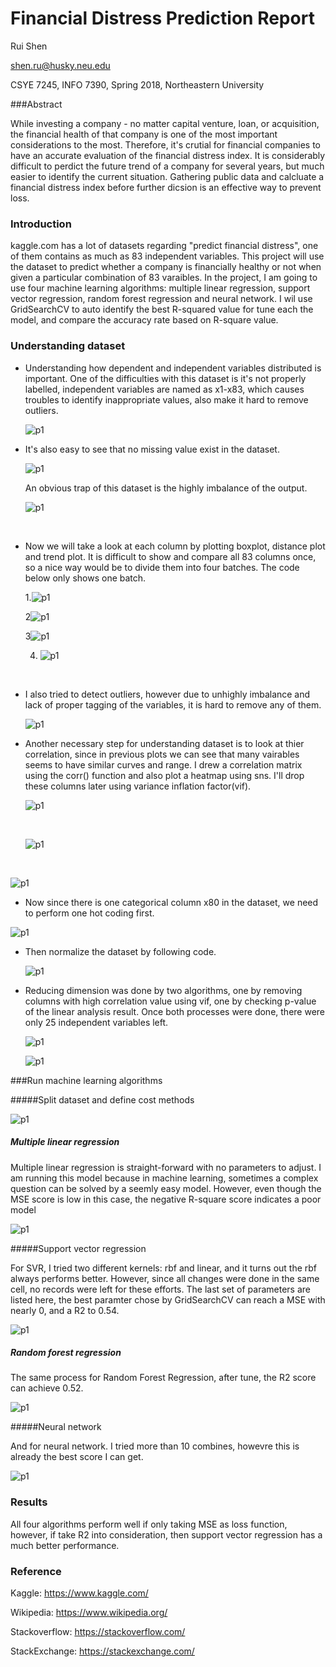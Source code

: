 # Financial Distress Prediction Report

Rui Shen

shen.ru@husky.neu.edu

CSYE 7245, INFO 7390, Spring 2018, Northeastern University



###Abstract

While investing a company - no matter capital venture, loan, or acquisition, the financial health of that company is one of the most important considerations to the most. Therefore, it's crutial for financial companies to have an accurate evaluation of the financial distress index. It is considerably difficult to perdict the future trend of a company for several years, but much easier to identify the current situation. Gathering public data and calcluate a financial distress index before further dicsion is an effective way to prevent loss.

### Introduction

kaggle.com has a lot of datasets regarding "predict financial distress", one of them contains as much as 83 independent variables. This project will use the dataset to predict whether a company is financially healthy or not when given a particular combination of 83 varaibles. In the project, I am going to use four machine learning algorithms: multiple linear regression, support vector regression, random forest regression and neural network. I wil use GridSearchCV to auto identify the best R-squared value for tune each the model, and compare the accuracy rate based on R-square value.



### Understanding dataset

- Understanding how dependent and independent variables distributed is important. One of the difficulties with this dataset is it's not properly labelled, independent variables are named as x1-x83, which causes troubles to identify inappropriate values, also make it hard to remove outliers.

  ![p1](code_screenshots/1.png)

- It's also easy to see that no missing value exist in the dataset.

  ![p1](code_screenshots/2.png)

  An obvious trap of this dataset is the highly imbalance of the output.

  ![p1](code_screenshots/7.png)

  ​

- Now we will take a look at each column by plotting boxplot, distance plot and trend plot. It is difficult to show and compare all 83 columns once, so a nice way would be to divide them into four batches. The code below only shows one batch.

  1.![p1](code_screenshots/3.png)

  2![p1](code_screenshots/4.png)

  3![p1](code_screenshots/5.png)

  4. ![p1](code_screenshots/6.png)

  ​

- I also tried to detect outliers, however due to unhighly imbalance and lack of proper tagging of the variables, it is hard to remove any of them.

  ![p1](code_screenshots/8.png)


- Another necessary step for understanding dataset is to look at thier correlation, since in previous plots we can see that many vairables seems to have similar curves and range. I drew a correlation matrix using the corr() function and also plot a heatmap using sns. I'll drop these columns later using variance inflation factor(vif).

  ![p1](code_screenshots/9.png)

  ​

  ![p1](code_screenshots/10.png)

  ​

![p1](code_screenshots/11.png)



- Now since there is one categorical column x80 in the dataset, we need to perform one hot coding first.


![p1](code_screenshots/12.png)

- Then normalize the dataset by following code.

  ![p1](code_screenshots/13.png)

- Reducing dimension was done by two algorithms, one by removing columns with high correlation value using vif, one by checking p-value of the linear analysis result. Once both processes were done, there were only 25 independent variables left.

  ![p1](code_screenshots/14.png)

  ![p1](code_screenshots/15.png)



###Run machine learning algorithms

#####Split dataset and define cost methods

![p1](code_screenshots/16.png)

##### Multiple linear regression

Multiple linear regression is straight-forward with no parameters to adjust. I am running this model because in machine learning, sometimes a complex question can be solved by a seemly easy model. However, even though the MSE score is low in this case, the negative R-square score indicates a poor model

![p1](code_screenshots/17.png)

#####Support vector regression

For SVR, I tried two different kernels: rbf and linear, and it turns out the rbf always performs better. However, since all changes were done in the same cell, no records were left for these efforts. The last set of parameters are listed here, the best paramter chose by GridSearchCV can reach a MSE with nearly 0, and a R2 to 0.54.

![p1](code_screenshots/18.png)

##### Random forest regression

The same process for Random Forest Regression, after tune, the R2 score can achieve 0.52. 

![p1](code_screenshots/19.png)

#####Neural network

And for neural network. I tried more than 10 combines, howevre this is already the best score I can get.

![p1](code_screenshots/20.png)



### Results

All four algorithms perform well if only taking MSE as loss function, however, if take R2 into consideration, then support vector regression has a much better performance.



### Reference

Kaggle: https://www.kaggle.com/

Wikipedia: https://www.wikipedia.org/

Stackoverflow: https://stackoverflow.com/

StackExchange: https://stackexchange.com/

